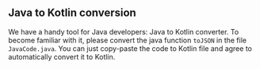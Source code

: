 ## Java to Kotlin conversion

We have a handy tool for Java developers: Java to Kotlin converter.
To become familiar with it, please convert the java function `toJSON` in the file `JavaCode.java`.
You can just copy-paste the code to Kotlin file and agree to automatically convert it to Kotlin.
